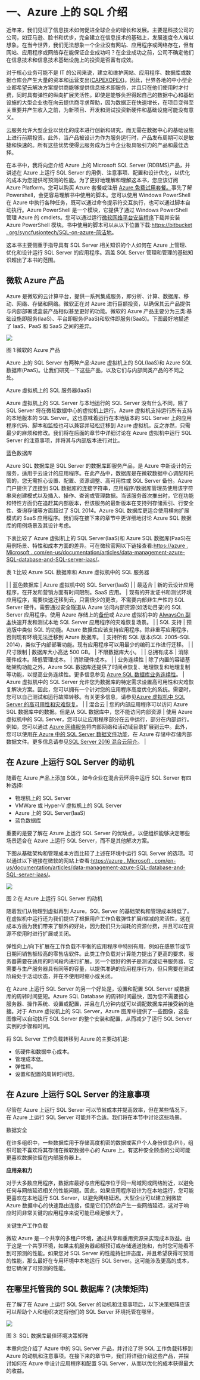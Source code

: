 # 一、Azure 上的 SQL 介绍

近年来，我们见证了信息技术如何促进全球企业的增长和发展。主要是科技公司的公司，如亚马逊、脸书和优步，完全建立在信息技术的基础上，发展速度令人难以想象。在当今世界，我们无法想象一个企业没有网站、应用程序或网络存在，但有网站、应用程序或网络存在能保证企业成功吗？在企业成功之前，公司不确定他们在信息技术和信息技术基础设施上的投资是否富有成效。

对于核心业务可能不是 IT 的公司来说，建立和维护网站、应用程序、数据库或数据仓库会产生大量的资本和运营支出([CAPEX](https://en.wikipedia.org/wiki/Capital_expenditure)[OPEX](https://en.wikipedia.org/wiki/Operating_expense))。因此，世界各地的中小型企业都希望云解决方案提供商能够提供信息技术即服务，并且只在他们使用时才付费，同时具有弹性的纵向扩展灵活性。即使是能够负担得起自己的数据中心和基础设施的大型企业也在向云提供商寻求帮助，因为数据正在快速增长，在项目变得至关重要并产生收入之前，为新项目、开发和测试投资新硬件和基础设施可能没有意义。

云服务允许大型企业以优化的成本进行创新和研究，而无需在数据中心的基础设施上进行前期投资。此外，当产品被设计为作为服务运行时，产品发布周期可以是敏捷和快速的。所有这些优势使得云服务成为当今企业极具吸引力的产品和最佳选择。

在本书中，我将向您介绍 Azure 上的 Microsoft SQL Server (RDBMS)产品，并讲述在 Azure 上运行 SQL Server 的用例、注意事项、配置和设计优化，以优化的成本为您提供可预测的性能。为了更好地理解和理解这本书，您应该订阅 Azure Platform。您可以购买 Azure 套餐或注册 [Azure 免费试用套餐。](https://azure.microsoft.com/en-us/pricing/free-trial/)事先了解 Powershell，会更容易理解书中使用的脚本。您可以使用 Windows PowerShell 在 Azure 中执行各种任务，既可以通过命令提示符交互执行，也可以通过脚本自动执行。Azure PowerShell 是一个模块，它提供了通过 Windows PowerShell 管理 Azure 的 cmdlets。您可以通过运行[微软网络平台安装程序](http://go.microsoft.com/fwlink/p/?linkid=320376&clcid=0x409)下载并安装 Azure PowerShell 模块。书中使用的脚本可以从以下位置下载:[https://bitbucket . org/syncfusiontech/SQL-on-azure-简洁地](https://bitbucket.org/syncfusiontech/sql-on-azure-succinctly)。

这本书主要侧重于指导具有 SQL Server 相关知识的个人如何在 Azure 上管理、优化和设计运行 SQL Server 的应用程序。涵盖 SQL Server 管理和管理的基础知识超出了本书的范围。

## 微软 Azure 产品

Azure 是微软的云计算平台，提供一系列集成服务，即分析、计算、数据库、移动、网络、存储和网络。微软正在对 Azure 进行巨额投资，以确保其云产品提供与内部部署或盒装产品相似甚至更好的功能。微软的 Azure 产品主要分为三类:基础设施即服务(IaaS)、平台即服务(PaaS)和软件即服务(SaaS)。下图最好地描述了 IaaS、PaaS 和 SaaS 之间的差异。

![](img/image001.jpg)

图 1:微软的 Azure 产品

Azure 上的 SQL Server 有两种产品:Azure 虚拟机上的 SQL(IaaS)和 Azure SQL 数据库(PaaS)。让我们研究一下这些产品，以及它们与内部同类产品的不同之处。

Azure 虚拟机上的 SQL 服务器(IaaS)

Azure 虚拟机上的 SQL Server 与本地运行的 SQL Server 没有什么不同，除了 SQL Server 将在微软数据中心的虚拟机上运行。Azure 虚拟机支持运行所有支持的本地版本的 SQL Server。这也意味着运行在本地版本的 SQL Server 上的应用程序代码、脚本和监控也可以兼容并轻松迁移到 Azure 虚拟机，反之亦然，只需最少的麻烦和修改。我们将在后面的章节中详细讨论在 Azure 虚拟机中运行 SQL Server 的注意事项，并将其与内部版本进行对比。

蓝色数据库

Azure SQL 数据库是 SQL Server 的数据库即服务产品，是 Azure 中新设计的云服务，适用于云设计的应用程序。在此产品中，数据库是在微软数据中心调配和托管的，您无需担心设置、配置、资源调整、高可用性或 SQL Server 备份。Azure 门户提供了连接到 SQL 数据库的连接字符串，应用程序/数据库管理员使用该字符串来创建模式以及插入、操作、查询或管理数据。当该服务首次推出时，它在功能和特性方面仍在追赶其内部版本，但该服务的最新版本在支持列存储索引、行安全性、查询存储等方面超过了 SQL 2014。Azure SQL 数据库更适合使用横向扩展模式的 SaaS 应用程序。我们将在接下来的章节中更详细地讨论 Azure SQL 数据库的用例场景及其设计考虑。

下表比较了 Azure 虚拟机上的 SQL Server(IaaS)和 Azure SQL 数据库(PaaS)在用例场景、特性和成本方面的差异。可在微软官网以下链接查看:[https://azure . Microsoft . com/en-us/documentation/articles/data-management-azure-SQL-database-and-SQL-server-iaas/](https://azure.microsoft.com/en-us/documentation/articles/data-management-azure-sql-database-and-sql-server-iaas/)。

表 1:比较 Azure SQL 数据库和 Azure 虚拟机中的 SQL 服务器

|  | 蓝色数据库 | Azure 虚拟机中的 SQL Server(IaaS) |
| 最适合 | 新的云设计应用程序，在开发和营销方面有时间限制。SaaS 应用。 | 现有的开发证书和测试环境应用程序，需要快速迁移到云，只需很少的更改，不需要内部非生产性的 SQL Server 硬件。需要通过安全隧道从 Azure 访问内部资源(如活动目录)的 SQL Server 应用程序。使用 Azure 存储上的[备份](http://msdn.microsoft.com/library/jj919148.aspx)或 Azure 虚拟机中的 [AlwaysOn 副本](https://azure.microsoft.com/en-us/documentation/articles/virtual-machines-sql-server-high-availability-and-disaster-recovery-solutions/?rnd=1)快速开发和测试本地 SQL Server 应用程序的灾难恢复场景。 |
| SQL 支持 | 预览版中类似 SQL 的功能。Azure 数据库应该支持应用程序。除非重写应用程序，否则现有环境无法迁移到 Azure 数据库。 | 支持所有 SQL 版本(SQL 2005–SQL 2014)，类似于内部部署功能。现有应用程序可以用最少的编码工作进行迁移。 |
| 尺寸限制 | 数据库大小高达 500 GB。 | 不限数据库大小。 |
| 总拥有成本 | 消除硬件成本。降低管理成本。 | 消除硬件成本。 |
| 业务连续性 | 除了内置的容错基础架构功能之外，Azure SQL 数据库还提供了时间点恢复、地理恢复和地理复制等功能，以提高业务连续性。更多信息参见 [Azure SQL 数据库业务连续性](https://azure.microsoft.com/en-us/documentation/articles/sql-database-business-continuity/)。 | Azure 虚拟机中的 SQL Server 允许您为数据库的特定需求设置高可用性和灾难恢复解决方案。因此，您可以拥有一个针对您的应用程序高度优化的系统。需要时，您可以自己测试和运行故障转移。有关更多信息，请参见[Azure 虚拟机中 SQL Server 的高可用性和灾难恢复](http://msdn.microsoft.com/library/azure/jj870962.aspx)。 |
| 混合云 | 您的内部应用程序可以访问 Azure SQL 数据库中的数据。但是从 SQL 数据库中，您不能访问内部资源 | 使用 Azure 虚拟机中的 SQL Server，您可以让应用程序部分在云中运行，部分在内部运行。例如，您可以通过 [Azure 网络服务](http://msdn.microsoft.com/library/azure/gg433091.aspx)将内部网络和活动域目录扩展到云中。此外，您可以使用[在 Azure 中的 SQL Server 数据文件功能](http://msdn.microsoft.com/library/dn385720.aspx)，在 Azure 存储中存储内部数据文件。更多信息请参见[SQL Server 2016 混合云简介](http://msdn.microsoft.com/library/dn606154.aspx)。 |

## 在 Azure 上运行 SQL Server 的动机

随着在 Azure 产品上添加 SQL，如今企业在混合云环境中运行 SQL Server 有四种选择:

*   物理机上的 SQL Server
*   VMWare 或 Hyper-V 虚拟机上的 SQL Server
*   Azure 上的 SQL Server(IaaS)
*   蓝色数据库

重要的是要了解在 Azure 上运行 SQL Server 的优缺点，以便组织能够决定哪些场景适合在 Azure 上运行 SQL Server，而不是其他解决方案。

下图从基础架构和管理成本方面比较了上述在环境中运行 SQL Server 的选项。可以通过以下链接在微软的网站上查看:[https://azure . Microsoft . com/en-us/documentation/articles/data-management-azure-SQL-database-and-SQL-server-iaas/](https://azure.microsoft.com/en-us/documentation/articles/data-management-azure-sql-database-and-sql-server-iaas/)。

![](img/image002.png)

图 2:在 Azure 上运行 SQL Server 的动机

随着我们从物理到虚拟再到 Azure，SQL Server 的基础架构和管理成本降低了。在虚拟机中运行还为我们提供了根据用户工作负载弹性扩展/缩减的灵活性，这在成本方面为我们带来了额外的好处，因为我们只为消耗的资源付费，并且可以在资源不使用时进行扩展或关闭。

弹性向上/向下扩展在工作负载不平衡的应用程序中特别有用，例如在感恩节或节日期间销售额较高的零售店软件。此类工作负载对计算能力提出了更高的要求，服务器需要在适用的时间段内进行扩展。另一个很好的例子是测试或证书服务器，它需要与生产服务器具有同等的容量，以提供准确的应用程序行为，但只需要在测试阶段处于活动状态，并在不使用时缩小或关闭。

在 Azure 上运行 SQL Server 的另一个好处是，设置和配置 SQL Server 或数据库的周转时间更短。Azure SQL Database 的周转时间最快，因为您不需要担心服务器、操作系统、设置或配置，并且在几分钟内就可以调配数据库并接受新的连接。对于 Azure 虚拟机上的 SQL Server，Azure 图库中提供了一些图像，这些图像可以自动执行 SQL Server 的整个安装和配置，从而减少了运行 SQL Server 实例的步骤和时间。

将 SQL Server 工作负载转移到 Azure 的主要动机是:

*   低硬件和数据中心成本。
*   管理成本低。
*   弹性秤。
*   设置和配置的周转时间短。

## 在 Azure 上运行 SQL Server 的注意事项

尽管在 Azure 上运行 SQL Server 可以节省成本并提高效率，但在某些情况下，在 Azure 上运行 SQL Server 可能并不合适。我们将在本节中讨论这些场景。

数据安全

在许多组织中，一些数据库用于存储高度机密的数据或客户个人身份信息(PII)，组织可能不喜欢将其存储在微软数据中心的 Azure 上。有这种安全顾虑的公司可能更喜欢数据驻留在内部服务器上。

**应用亲和力**

对于大多数应用程序，数据库最好与应用程序位于同一局域网或网络附近，以避免任何与网络延迟相关的性能问题。因此，如果应用程序设计为在本地运行，您可能更喜欢在本地运行 SQL Server，以避免网络延迟。大型企业可以建立到微软 Azure 数据中心的快速路由连接，但是它们仍然会产生一些网络延迟，这对于响应时间非常关键的应用程序来说可能已经足够大了。

关键生产工作负载

微软 Azure 是一个共享的多租户环境，通过共享和重用资源来实现成本效益。由于这是一个共享环境，如果主机服务器超额预订或存储通道饱和，有时您可能看不到可预测的性能。如果您对 SQL Server 的性能持批评态度，并且希望获得可预测的性能，那么最好在专用环境中本地运行 SQL Server。这可能涉及更高的成本，但它确保了可预测的性能。

## 在哪里托管我的 SQL 数据库？(决策矩阵)

在了解了在 Azure 上运行 SQL Server 的动机和注意事项后，以下决策矩阵应该可以帮助个人和组织决定将他们的 SQL Server 环境托管在哪里。

![](img/image003.png)

图 3: SQL 数据库最佳环境决策矩阵

本章向您介绍了 Azure 中的 SQL Server 产品，并讨论了将 SQL 工作负载转移到 Azure 的动机和注意事项。在接下来的章节中，我们将详细介绍这些产品，并探讨如何在 Azure 中设计应用程序和配置 SQL Server，从而以优化的成本获得最大的收益。